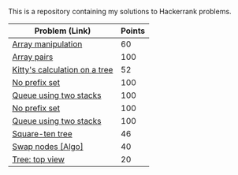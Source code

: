 This is a repository containing my solutions to Hackerrank problems.

| Problem (Link) | Points |
| --- | ---|
| [Array manipulation](https://www.hackerrank.com/challenges/crush/problem) | 60 |
| [Array pairs](https://www.hackerrank.com/challenges/array-pairs/problem) | 100 |
| [Kitty's calculation on a tree](https://www.hackerrank.com/challenges/kittys-calculations-on-a-tree/problem?) | 52 |
| [No prefix set](https://www.hackerrank.com/challenges/one-week-preparation-kit-no-prefix-set/problem) | 100
| [Queue using two stacks](https://www.hackerrank.com/challenges/one-week-preparation-kit-queue-using-two-stacks/problem) | 100 |
| [No prefix set](https://www.hackerrank.com/challenges/one-week-preparation-kit-no-prefix-set/problem) | 100 |
| [Queue using two stacks](https://www.hackerrank.com/challenges/one-week-preparation-kit-queue-using-two-stacks/problem) | 100 |
| [Square-ten tree](https://www.hackerrank.com/challenges/square-ten-tree/problem) | 46 |
| [Swap nodes [Algo]](https://www.hackerrank.com/challenges/swap-nodes-algo/problem) | 40 |
| [Tree: top view](https://www.hackerrank.com/challenges/tree-top-view/problem) | 20 |
